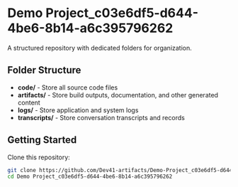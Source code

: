 # Demo Project_c03e6df5-d644-4be6-8b14-a6c395796262
A structured repository with dedicated folders for organization.

## Folder Structure

- **code/** - Store all source code files
- **artifacts/** - Store build outputs, documentation, and other generated content
- **logs/** - Store application and system logs
- **transcripts/** - Store conversation transcripts and records

## Getting Started

Clone this repository:
```bash
git clone https://github.com/Dev41-artifacts/Demo-Project_c03e6df5-d644-4be6-8b14-a6c395796262
cd Demo Project_c03e6df5-d644-4be6-8b14-a6c395796262
```

